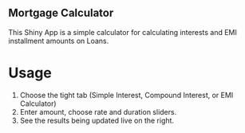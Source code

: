 ## Mortgage Calculator

This Shiny App is a simple calculator for calculating interests and EMI installment amounts on Loans.

# Usage
1. Choose the tight tab (Simple Interest, Compound Interest, or EMI Calculator)
2. Enter amount, choose rate and duration sliders.
3. See the results being updated live on the right.

